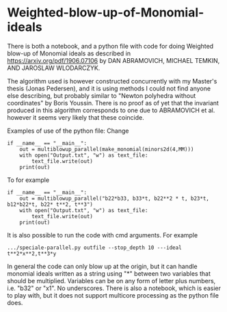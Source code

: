 # Weighted-blow-up-of-Monomial-ideals
There is both a notebook, and a python file with code for doing Weighted blow-up of Monomial ideals as described in https://arxiv.org/pdf/1906.07106 by DAN ABRAMOVICH, MICHAEL TEMKIN, AND JAROSLAW WLODARCZYK.

The algorithm used is however constructed concurrently with my Master's thesis (Jonas Pedersen), and it is using methods I could not find anyone else describing, but probably similar to "Newton polyhedra without coordinates" by Boris Youssin.
There is no proof as of yet that the invariant produced in this algorithm corresponds to one due to ABRAMOVICH et al. however it seems very likely that these coincide.

Examples of use of the python file:
Change 
```
if __name__ == "__main__":
    out = multiblowup_parallel(make_monomial(minors2d(4,MM)))
    with open("Output.txt", "w") as text_file:
        text_file.write(out)
    print(out)
```
To for example 
```
if __name__ == "__main__":
    out = multiblowup_parallel("b22*b33, b33*t, b22**2 * t, b23*t, b12*b22*t, b22* t**2, t**3")
    with open("Output.txt", "w") as text_file:
        text_file.write(out)
    print(out)
```
It is also possible to run the code with cmd arguments. For example
```
.../speciale-parallel.py outfile --stop_depth 10 ---ideal t**2*x**2,t**3*y
```

In general the code can only blow up at the origin, but it can handle monomial ideals written as a string using "*" between two variables that should be multiplied. Variables can be on any form of letter plus numbers, i.e. "b32" or "x1". No underscores.
There is also a notebook, which is easier to play with, but it does not support multicore processing as the python file does.
